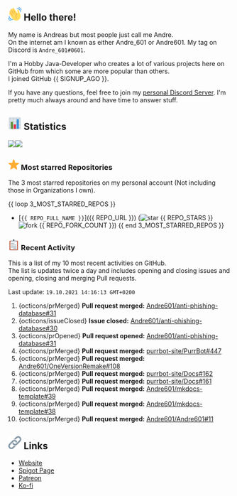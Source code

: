 <!-- Links -->
[purr]: https://purrbot.site
[discord]: https://discord.gg/6dazXp6
[website]: https://andre601.ch
[spigot]: https://www.spigotmc.org/resources/authors/56829/
[patreon]: https://patreon.com/andre_601
[ko-fi]: https://ko-fi.com/andre_601

<!-- SVGs -->
[star]: https://cdn.jsdelivr.net/gh/Readme-Workflows/Readme-Icons@main/icons/octicons/StarredRepository.svg
[fork]: https://cdn.jsdelivr.net/gh/Readme-Workflows/Readme-Icons@main/icons/octicons/ForkedRepository.svg

## <img alt="emoji" src="https://raw.githubusercontent.com/twitter/twemoji/master/assets/svg/1f44b.svg" height="30em"> Hello there!
My name is Andreas but most people just call me Andre.  
On the internet am I known as either Andre_601 or Andre601. My tag on Discord is `Andre_601#0601`.

I'm a Hobby Java-Developer who creates a lot of various projects here on GitHub from which some are more popular than others.  
I joined GitHub {{ SIGNUP_AGO }}.

If you have any questions, feel free to join my [personal Discord Server][discord]. I'm pretty much always around and have time to answer stuff.

## <img alt="emoji" src="https://raw.githubusercontent.com/twitter/twemoji/master/assets/svg/1f4ca.svg" height="30em"> Statistics
<img height="195px" src="https://github-readme-stats.vercel.app/api?username=Andre601&show_icons=true&hide_rank=true&title_color=3498db&bg_color=ffffff00&text_color=718096&disable_animations=true"><img height="195px" src="https://github-readme-stats.vercel.app/api/top-langs?username=Andre601&layout=compact&title_color=3498db&bg_color=ffffff00&text_color=718096">

### <img alt="emoji" src="https://raw.githubusercontent.com/twitter/twemoji/master/assets/svg/2b50.svg" height="25em"> Most starred Repositories
The 3 most starred repositories on my personal account (Not including those in Organizations I own).

{{ loop 3_MOST_STARRED_REPOS }}
- [`{{ REPO_FULL_NAME }}`]({{ REPO_URL }}) (![star] {{ REPO_STARS }} ![fork] {{ REPO_FORK_COUNT }})
{{ end 3_MOST_STARRED_REPOS }}

### <img alt="emoji" src="https://raw.githubusercontent.com/twitter/twemoji/master/assets/svg/1f4cb.svg" height="25em"> Recent Activity
This is a list of my 10 most recent activities on GitHub.  
The list is updates twice a day and includes opening and closing issues and opening, closing and merging Pull requests.

<!--RECENT_ACTIVITY:last_update-->
Last update: `19.10.2021 14:16:13 GMT+0200`
<!--RECENT_ACTIVITY:last_update_end-->
<!--RECENT_ACTIVITY:start-->
1. {octicons/prMerged} **Pull request merged:** [Andre601/anti-phishing-database#31](https://github.com/Andre601/anti-phishing-database/pull/31)
2. {octicons/issueClosed} **Issue closed:** [Andre601/anti-phishing-database#30](https://github.com/Andre601/anti-phishing-database/issues/30)
3. {octicons/prOpened} **Pull request opened:** [Andre601/anti-phishing-database#31](https://github.com/Andre601/anti-phishing-database/pull/31)
4. {octicons/prMerged} **Pull request merged:** [purrbot-site/PurrBot#447](https://github.com/purrbot-site/PurrBot/pull/447)
5. {octicons/prMerged} **Pull request merged:** [Andre601/OneVersionRemake#108](https://github.com/Andre601/OneVersionRemake/pull/108)
6. {octicons/prMerged} **Pull request merged:** [purrbot-site/Docs#162](https://github.com/purrbot-site/Docs/pull/162)
7. {octicons/prMerged} **Pull request merged:** [purrbot-site/Docs#161](https://github.com/purrbot-site/Docs/pull/161)
8. {octicons/prMerged} **Pull request merged:** [Andre601/mkdocs-template#39](https://github.com/Andre601/mkdocs-template/pull/39)
9. {octicons/prMerged} **Pull request merged:** [Andre601/mkdocs-template#38](https://github.com/Andre601/mkdocs-template/pull/38)
10. {octicons/prMerged} **Pull request merged:** [Andre601/Andre601#11](https://github.com/Andre601/Andre601/pull/11)
<!--RECENT_ACTIVITY:end-->

## <img alt="emoji" src="https://raw.githubusercontent.com/twitter/twemoji/master/assets/svg/1f517.svg" height="30em"> Links
- [Website]
- [Spigot Page][spigot]
- [Patreon]
- [Ko-fi]
